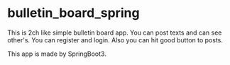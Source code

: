 # bulletin_board_spring

This is 2ch like simple bulletin board app.
You can post texts and can see other's.
You can register and login.
Also you can hit good button to posts.

This app is made by SpringBoot3.
